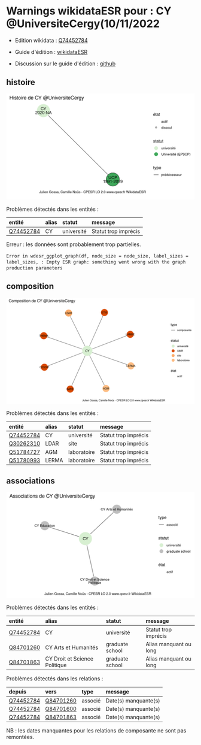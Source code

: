 Warnings wikidataESR pour : CY @UniversiteCergy(10/11/2022
================

- Edition wikidata : [Q74452784](https://www.wikidata.org/wiki/Q74452784)
- Guide d'édition : [wikidataESR](https://github.com/cpesr/wikidataESR/)

- Discussion sur le guide d'édition : [github](https://github.com/cpesr/wikidataESR/issues)



## histoire 

![Graphique non généré](Q74452784-histoire.png) 

Problèmes détectés dans les entités :

|entité                                               |alias |statut     |message              |
|:----------------------------------------------------|:-----|:----------|:--------------------|
|[Q74452784](https://www.wikidata.org/wiki/Q74452784) |CY    |université |Statut trop imprécis |

 


Erreur : les données sont probablement trop partielles.
```
Error in wdesr_ggplot_graph(df, node_size = node_size, label_sizes = label_sizes, : Empty ESR graph: something went wrong with the graph production parameters

``` 



## composition 

![Graphique non généré](Q74452784-composition.png) 

Problèmes détectés dans les entités :

|entité                                               |alias |statut      |message              |
|:----------------------------------------------------|:-----|:-----------|:--------------------|
|[Q74452784](https://www.wikidata.org/wiki/Q74452784) |CY    |université  |Statut trop imprécis |
|[Q30262310](https://www.wikidata.org/wiki/Q30262310) |LDAR  |site        |Statut trop imprécis |
|[Q51784727](https://www.wikidata.org/wiki/Q51784727) |AGM   |laboratoire |Statut trop imprécis |
|[Q51780993](https://www.wikidata.org/wiki/Q51780993) |LERMA |laboratoire |Statut trop imprécis |

 



## associations 

![Graphique non généré](Q74452784-associations.png) 

Problèmes détectés dans les entités :

|entité                                               |alias                         |statut          |message                |
|:----------------------------------------------------|:-----------------------------|:---------------|:----------------------|
|[Q74452784](https://www.wikidata.org/wiki/Q74452784) |CY                            |université      |Statut trop imprécis   |
|[Q84701260](https://www.wikidata.org/wiki/Q84701260) |CY Arts et Humanités          |graduate school |Alias manquant ou long |
|[Q84701863](https://www.wikidata.org/wiki/Q84701863) |CY Droit et Science Politique |graduate school |Alias manquant ou long |

Problèmes détectés dans les relations :

|depuis                                               |vers                                                 |type    |message              |
|:----------------------------------------------------|:----------------------------------------------------|:-------|:--------------------|
|[Q74452784](https://www.wikidata.org/wiki/Q74452784) |[Q84701260](https://www.wikidata.org/wiki/Q84701260) |associé |Date(s) manquante(s) |
|[Q74452784](https://www.wikidata.org/wiki/Q74452784) |[Q84701600](https://www.wikidata.org/wiki/Q84701600) |associé |Date(s) manquante(s) |
|[Q74452784](https://www.wikidata.org/wiki/Q74452784) |[Q84701863](https://www.wikidata.org/wiki/Q84701863) |associé |Date(s) manquante(s) |

NB : les dates manquantes pour les relations de composante ne sont pas remontées. 

